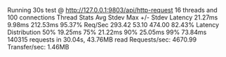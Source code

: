 Running 30s test @ http://127.0.0.1:9803/api/http-request
  16 threads and 100 connections
  Thread Stats   Avg      Stdev     Max   +/- Stdev
    Latency    21.27ms    9.98ms 212.53ms   95.37%
    Req/Sec   293.42     53.10   474.00     82.43%
  Latency Distribution
     50%   19.25ms
     75%   21.22ms
     90%   25.05ms
     99%   73.84ms
  140315 requests in 30.04s, 43.76MB read
Requests/sec:   4670.99
Transfer/sec:      1.46MB
